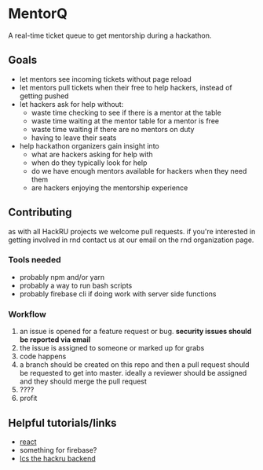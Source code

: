 # MentorQ
A real-time ticket queue to get mentorship during a hackathon.

## Goals
- let mentors see incoming tickets without page reload
- let mentors pull tickets when their free to help hackers, instead of getting pushed
- let hackers ask for help without:
  + waste time checking to see if there is a mentor at the table
  + waste time waiting at the mentor table for a mentor is free
  + waste time waiting if there are no mentors on duty
  + having to leave their seats
- help hackathon organizers gain insight into
  + what are hackers asking for help with
  + when do they typically look for help
  + do we have enough mentors available for hackers when they need them
  + are hackers enjoying the mentorship experience

## Contributing
as with all HackRU projects we welcome pull requests. if you're interested
in getting involved in rnd contact us at our email on the rnd organization page.

### Tools needed
- probably npm and/or yarn
- probably a way to run bash scripts
- probably firebase cli if doing work with server side functions

### Workflow
1. an issue is opened for a feature request or bug. **security issues should be reported via email**
2. the issue is assigned to someone or marked up for grabs
3. code happens
4. a branch should be created on this repo and then a pull request should be requested to get
into master. ideally a reviewer should be assigned and they should merge the pull request
5. ????
6. profit

## Helpful tutorials/links
- [react](https://reactjs.org/tutorial/tutorial.html)
- something for firebase?
- [lcs the hackru backend](https://github.com/hackru/lcs/wiki)